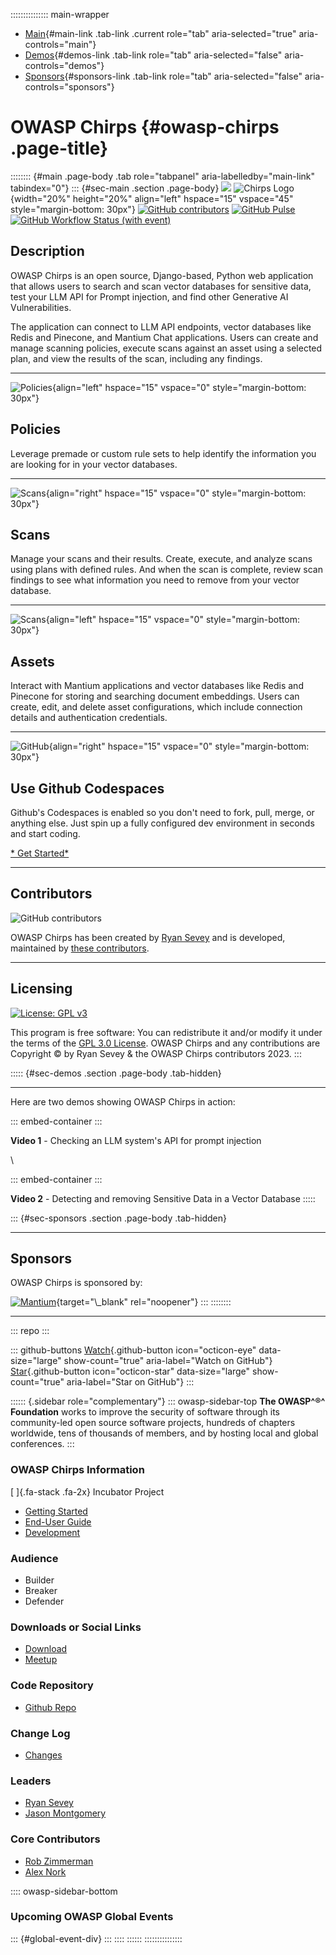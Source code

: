 ::::::::::::::: main-wrapper
- [Main](#div-main){#main-link .tab-link .current role="tab"
  aria-selected="true" aria-controls="main"}
- [Demos](#div-demos){#demos-link .tab-link role="tab"
  aria-selected="false" aria-controls="demos"}
- [Sponsors](#div-sponsors){#sponsors-link .tab-link role="tab"
  aria-selected="false" aria-controls="sponsors"}

# OWASP Chirps {#owasp-chirps .page-title}

:::::::: {#main .page-body .tab role="tabpanel" aria-labelledby="main-link" tabindex="0"}
::: {#sec-main .section .page-body}
[![](https://img.shields.io/badge/owasp-incubator-blue)](../other_projects/index.html)
![Chirps Logo](assets/images/chirps_logo.png){width="20%" height="20%"
align="left" hspace="15" vspace="45" style="margin-bottom: 30px"}
[![GitHub
contributors](https://img.shields.io/github/contributors/mantiumai/chirps)](https://github.com/mantiumai/chirps/graphs/contributors)
[![GitHub
Pulse](https://img.shields.io/github/commit-activity/m/mantiumai/chirps)](https://github.com/badges/shields/pulse)
[![GitHub Workflow Status (with
event)](https://img.shields.io/github/actions/workflow/status/mantiumai/chirps/.github%2Fworkflows%2Fdjango-test.yml)](https://github.com/mantiumai/chirps/actions)

## Description

OWASP Chirps is an open source, Django-based, Python web application
that allows users to search and scan vector databases for sensitive
data, test your LLM API for Prompt injection, and find other Generative
AI Vulnerabilities.

The application can connect to LLM API endpoints, vector databases like
Redis and Pinecone, and Mantium Chat applications. Users can create and
manage scanning policies, execute scans against an asset using a
selected plan, and view the results of the scan, including any findings.

------------------------------------------------------------------------

![Policies](assets/images/policies.png){align="left" hspace="15"
vspace="0" style="margin-bottom: 30px"}

## Policies

Leverage premade or custom rule sets to help identify the information
you are looking for in your vector databases.

------------------------------------------------------------------------

![Scans](assets/images/scans.png){align="right" hspace="15" vspace="0"
style="margin-bottom: 30px"}

## Scans

Manage your scans and their results. Create, execute, and analyze scans
using plans with defined rules. And when the scan is complete, review
scan findings to see what information you need to remove from your
vector database.

------------------------------------------------------------------------

![Scans](assets/images/asset.png){align="left" hspace="15" vspace="0"
style="margin-bottom: 30px"}

## Assets

Interact with Mantium applications and vector databases like Redis and
Pinecone for storing and searching document embeddings. Users can
create, edit, and delete asset configurations, which include connection
details and authentication credentials.

------------------------------------------------------------------------

![GitHub](assets/images/github-large.png){align="right" hspace="15"
vspace="0" style="margin-bottom: 30px"}

## Use Github Codespaces

Github's Codespaces is enabled so you don't need to fork, pull, merge,
or anything else. Just spin up a fully configured dev environment in
seconds and start coding.

[* Get Started*](https://github.com/mantiumai/chirps#chirps)

------------------------------------------------------------------------

## Contributors

![GitHub
contributors](https://img.shields.io/github/contributors/mantiumai/chirps)

OWASP Chirps has been created by [Ryan
Sevey](../cdn-cgi/l/email-protection.html#f0d6d3c1c1c4cbd6d3c1c2c1cbd6d3c0c9c7cbd6d3c1c1c0cbdbd6d3c1c1c1cbd6d3c1c1c9cbd6d3c0c9c7cbd6d3c1c1c5cbd6d3c1c1c2cbd6d3c0c6c4cbd6d3c1c0c9cbd6d3c0c9c7cbd6d3c1c1c0cbd6d3c1c1c6cbd6d3c1c0c5cbd6d3c1c1c7cbd6d3c1c0c9cbd6d3c0c9c7cbd6d3c1c0c5cbd6d3c0c4c6cbd6d3c0c9c9cbd6d3c1c1c1cbd6d3c1c0c9cb)
and is developed, maintained by [these
contributors](https://github.com/mantiumai/chirps/graphs/contributors).

------------------------------------------------------------------------

## Licensing

[![License: GPL
v3](https://img.shields.io/badge/License-GPLv3-blue.svg)](https://www.gnu.org/licenses/gpl-3.0)

This program is free software: You can redistribute it and/or modify it
under the terms of the [GPL 3.0
License](https://github.com/mantiumai/chirps/blob/master/LICENSE). OWASP
Chirps and any contributions are Copyright © by Ryan Sevey & the OWASP
Chirps contributors 2023.
:::

::::: {#sec-demos .section .page-body .tab-hidden}

------------------------------------------------------------------------

Here are two demos showing OWASP Chirps in action:

::: embed-container
:::

**Video 1** - Checking an LLM system's API for prompt injection

\

::: embed-container
:::

**Video 2** - Detecting and removing Sensitive Data in a Vector Database
:::::

::: {#sec-sponsors .section .page-body .tab-hidden}

------------------------------------------------------------------------

## Sponsors

OWASP Chirps is sponsored by:

[![Mantium](assets/images/mantium-logo.png)](https://mantiumai.com/){target="\\_blank"
rel="noopener"}
:::
::::::::

------------------------------------------------------------------------

::: repo
:::

::: github-buttons
[Watch](https://github.com/owasp/www-project-chirps/subscription){.github-button
icon="octicon-eye" data-size="large" show-count="true"
aria-label="Watch on GitHub"}
[Star](https://github.com/owasp/www-project-chirps){.github-button
icon="octicon-star" data-size="large" show-count="true"
aria-label="Star on GitHub"}
:::

:::::: {.sidebar role="complementary"}
::: owasp-sidebar-top
**The OWASP^®^ Foundation** works to improve the security of software
through its community-led open source software projects, hundreds of
chapters worldwide, tens of thousands of members, and by hosting local
and global conferences.
:::

### OWASP Chirps Information

[ ]{.fa-stack .fa-2x} Incubator Project

- [Getting Started](https://chirps.mantiumai.com/getting-started/)
- [End-User Guide](https://chirps.mantiumai.com/end-user-guides/)
- [Development](https://chirps.mantiumai.com/development/)

### Audience

-  Builder
-  Breaker
-  Defender

### Downloads or Social Links

- [Download](https://github.com/mantiumai/chirps/releases/latest)
- [Meetup](https://www.meetup.com/columbus-generative-ai-and-society-meetup-group/)

### Code Repository

- [Github Repo](https://github.com/mantiumai/chirps)

### Change Log

- [Changes](https://github.com/mantiumai/chirps/releases)

### Leaders

- [Ryan
  Sevey](../cdn-cgi/l/email-protection.html#3513160404010e13160407040e1316050c020e13160404050e1e13160404040e131604040c0e1316050c020e13160404000e13160404070e13160503010e131604050c0e1316050c020e13160404050e13160404030e13160405000e13160404020e131604050c0e1316050c020e13160405000e13160501030e1316050c0c0e13160404040e131604050c0e)
- [Jason
  Montgomery](../cdn-cgi/l/email-protection.html#cee8edfffef8f5e8edfef7f9f5e8edfffffbf5e8edfffffff5e8edfffffef5e5e8edfffffff5e8edfffff7f5e8edfef7f9f5e8edfffffbf5e8edfffffcf5e8edfef8faf5e8edfffef7f5e8edfef7f9f5e8edfffffef5e8edfffff8f5e8edfffefbf5e8edfffff9f5e8edfffef7f5e8edfef7f9f5e8edfffefbf5e8edfefaf8f5e8edfef7f7f5e8edfffffff5e8edfffef7f5)

### Core Contributors

- [Rob Zimmerman](https://github.com/zimventures)
- [Alex Nork](https://github.com/alex-nork)

:::: owasp-sidebar-bottom
### Upcoming OWASP Global Events

::: {#global-event-div}
:::
::::
::::::
:::::::::::::::
